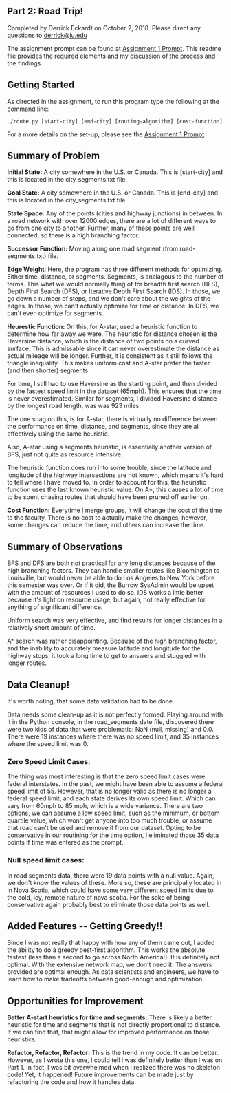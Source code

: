## Part 2: Road Trip!

Completed by Derrick Eckardt on October 2, 2018.  Please direct any questions to [derrick@iu.edu](mailto:derrick@iu.edu)

The assignment prompt can be found at [Assignment 1 Prompt](https://github.iu.edu/cs-b551-fa2018/derrick-a1/blob/master/a1-v2.pdf).  This readme file provides the required elements and my discussion of the process and the findings.

## Getting Started

As directed in the assignment, to run this program type the following at the command line:

    ./route.py [start-city] [end-city] [routing-algorithm] [cost-function]

For a more details on the set-up, please see the [Assignment 1 Prompt](https://github.iu.edu/cs-b551-fa2018/derrick-a1/blob/master/a1-v2.pdf)

## Summary of Problem

**Initial State:** A city somewhere in the U.S. or Canada.  This is [start-city] and this is located in the city_segments.txt file.

**Goal State:** A city somewhere in the U.S. or Canada.  This is [end-city] and this is located in the city_segments.txt file.

**State Space:** Any of the points (cities and highway junctions) in between.  In a road network with over 12000 edges, there are a lot of different ways to go from one city to another.  Further, many of these points are well connected, so there is a high branching factor.

**Successor Function:** Moving along one road segment (from road-segments.txt) file.

**Edge Weight**:  Here, the program has three different methods for optimizing.  Either time, distance, or segments.  Segments, is analagous to the number of terms.  This what we would normally thing of for breadth first search (BFS), Depth First Search (DFS), or Iterative Depth First Search (IDS). In those, we go down a number of steps, and we don't care about the weights of the edges.  In those, we can't actually optimize for time or distance.  In DFS, we can't even optimize for segments.

**Heurestic Function:** On this, for A-star, used a heuristic function to determine how far away we were.  The heuristic for distance chosen is the Haversine distance, which is the distance of two points on a curved surface.  This is admissable since it can never overestimate the distance as actual mileage will be longer.  Further, it is consistent as it still follows the triangle inequality.  This makes uniform cost and A-star prefer the faster (and then shorter) segments

For time, I still had to use Haversine as the starting point, and then divided by the fastest speed limit in the dataset (65mph).  This ensures that the time is never overestimated.  Similar for segments, I divided Haversine distance by the longest road length, was was 923 miles.

The one snag on this, is for A-star, there is virtually no difference between the performance on time, distance, and segments, since they are all effectively using the same heuristic.

Also, A-star using a segments heuristic, is essentially another version of BFS, just not quite as resource intensive.

The heuristic function does run into some trouble, since the latitude and longitude of the highway intersections are not known, which means it's hard to tell where I have moved to.  In order to account for this, the heuristic function uses the last known heuristic value.  On A*, this causes a lot of time to be spent chasing routes that should have been pruned off earlier on.

**Cost Function:** Everytime I merge groups, it will change the cost of the time to the faculty.  There is no cost to actually make the changes; however, some changes can reduce the time, and others can increase the time.

## Summary of Observations

BFS and DFS are both not practical for any long distances because of the high branching factors.  They can handle smaller routes like Bloomington to Louisville, but would never be able to do Los Angeles to New York before this semester was over.  Or if it did, the Burrow SysAdmin would be upset with the amount of resources I used to do so. IDS works a little better because it's light on resource usage, but again, not really effective for anything of significant difference.

Uniform search was very effective, and find results for longer distances in a relatively short amount of time.

A* search was rather disappointing.   Because of the high branching factor, and the inability to accurately measure latitude and longitude for the highway stops, it took a long time to get to answers and stuggled with longer routes.

## Data Cleanup!

It's worth noting, that some data validation had to be done. 

Data needs some clean-up as it is not perfectly formed.  Playing around with it in the Python console, in the road_segments date file, discovered there were two kids of data that were problematic: NaN (null, missing) and  0.0.  There were 19 instances where there was no speed limit, and 35 instances where the speed limit was 0.

### Zero Speed Limit Cases:

The thing was most interesting is that the zero speed limit cases were federal interstates.  In the past, we might have been able to assume a federal speed limit of 55.  However, that is no longer valid as there is no longer a federal speed limit, and each state derives its own speed limit.  Which can vary from 60mph to 85 mph, which is a wide variance.  There are two options, we can assume a low speed limit, such as the minimum, or bottom quartile value, which won't get anyone into too much trouble, or assume that road can't be  used and remove it from our dataset.  Opting to be conservative in our routining for the time option, I eliminated those 35 data points if time was entered as the prompt.  

### Null speed limit cases:

In road segments data, there were 19 data points with a null value.  Again, we don't know the values of these.  More so, these are principally located in in Nova Scotia, which could have some very different speed limits due to the cold, icy, remote nature of nova scotia.  For the sake of being conservative again probably best to eliminate those data points as well.

## Added Features -- Getting Greedy!!

Since I was not really that happy with how any of them came out, I added the ability to do a greedy best-first algorithm.  This works the absolute fastest (less than a second to go across North America!).  It is definitely not optimal.  With the extensive network map, we don't need it.  The answers provided are optimal enough.  As data scientists and engineers, we have to learn how to make tradeoffs between good-enough and optimization.

## Opportunities for Improvement

**Better A-start heuristics for time and segments:** There is likely a better heuristic for time and segments that is not directly proportional to distance.  If we can find that, that might allow for improved performance on those heuristics.

**Refactor, Refactor, Refactor:** This is the trend in my code.  It can be better.  However, as I wrote this one, I could tell I was definitely better than I was on Part 1.  In fact, I was bit overwhelmed when I realized there was no skeleton code!  Yet, it happened!  Future improvements can be made just by refactoring the code and how it handles data.